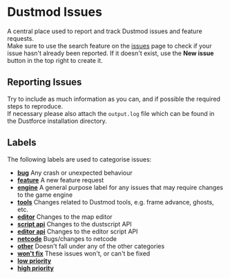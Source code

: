 # Dustmod Issues
A central place used to report and track Dustmod issues and feature requests.  
Make sure to use the search feature on the [issues](https://github.com/cmann1/dustmod-issues/issues) page to check if your issue hasn't already been reported.
If it doesn't exist, use the **New issue** button in the top right to create it. 

## Reporting Issues
Try to include as much information as you can, and if possible the required steps to reproduce.  
If necessary please also attach the `output.log` file which can be found in the Dustforce installation directory.

## Labels
The following labels are used to categorise issues:
- [**bug**](https://github.com/cmann1/dustmod-issues/labels/bug) Any crash or unexpected behaviour
- [**feature**](https://github.com/cmann1/dustmod-issues/labels/feature) A new feature request
- [**engine**](https://github.com/cmann1/dustmod-issues/labels/engine) A general purpose label for any issues that may require changes to the game engine
- [**tools**](https://github.com/cmann1/dustmod-issues/labels/tools) Changes related to Dustmod tools, e.g. frame advance, ghosts, etc.
- [**editor**](https://github.com/cmann1/dustmod-issues/labels/editor) Changes to the map editor
- [**script api**](https://github.com/cmann1/dustmod-issues/labels/script%20api) Changes to the dustscript API
- [**editor api**](https://github.com/cmann1/dustmod-issues/labels/editor%20api) Changes to the editor script API
- [**netcode**](https://github.com/cmann1/dustmod-issues/labels/netcode) Bugs/changes to netcode
- [**other**](https://github.com/cmann1/dustmod-issues/labels/other) Doesn't fall under any of the other categories
- [**won't fix**](https://github.com/cmann1/dustmod-issues/labels/won%27t%20fix) These issues won't, or can't be fixed
- [**low priority**](https://github.com/cmann1/dustmod-issues/labels/low%20priority)
- [**high priority**](https://github.com/cmann1/dustmod-issues/labels/high%20priority)
